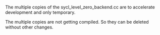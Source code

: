 The multiple copies of the sycl_level_zero_backend.cc are to accelerate development and only temporary.

The multiple copies are not getting compiled. So they can be deleted without other changes.